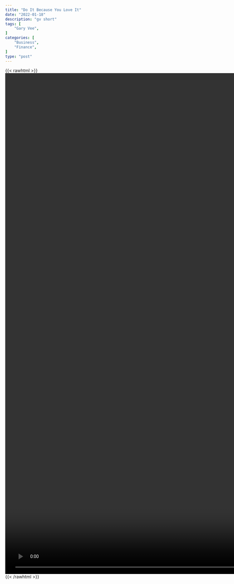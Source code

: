 ```yaml
---
title: "Do It Because You Love It"
date: "2022-01-18"
description: "gv short"
tags: [
    "Gary Vee",
]
categories: [
    "Business",
    "Finance",
]
type: "post"
---
```

{{< rawhtml >}}
    <video style="height:40vh;width:auto" overflow="hidden" controls>
        <source src="https://clips.dev00ps.com/Gary_Vee/do_it_bc_you_love_it.mp4" type="video/mp4"> 
    </video>
{{< /rawhtml >}}